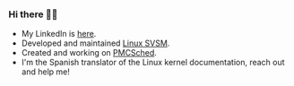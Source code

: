 ### Hi there 👋🐧

- My LinkedIn is [here](https://www.linkedin.com/in/carlos-bilbao-kernel/).
- Developed and maintained [Linux SVSM](https://github.com/AMDESE/linux-svsm).
- Created and working on [PMCSched](https://github.com/jcsaezal/pmctrack/releases/tag/v3.0). 
-  I'm the Spanish translator of the Linux kernel documentation, reach out and help me!
